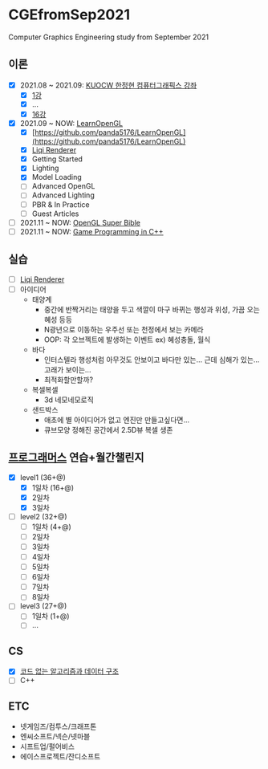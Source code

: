 # CGEfromSep2021
Computer Graphics Engineering study from September 2021

## 이론
- [X] 2021.08 ~ 2021.09: [KUOCW 한정현 컴퓨터그래픽스 강좌](https://youtube.com/playlist?list=PLYEC1V9tJOl03WLDoUEKbiYW_Xt4W6LTl)
  - [X] [1강](https://panda5176.github.io/computergraphics-kuocw/2021/08/24/01.html)
  - [X] ...
  - [X] [16강](https://panda5176.github.io/computergraphics-kuocw/2021/09/11/02.html)
- [X] 2021.09 ~ NOW: [LearnOpenGL](https://learnopengl.com)
  - [X] [https://github.com/panda5176/LearnOpenGL](https://github.com/panda5176/LearnOpenGL)
  - [X] [Liqi Renderer](https://github.com/panda5176/liqi)
  - [X] Getting Started
  - [X] Lighting
  - [X] Model Loading
  - [ ] Advanced OpenGL
  - [ ] Advanced Lighting
  - [ ] PBR & In Practice
  - [ ] Guest Articles
- [ ] 2021.11 ~ NOW: [OpenGL Super Bible](https://www.kyobobook.co.kr/product/detailViewKor.laf?ejkGb=KOR&mallGb=KOR&barcode=9788968482045)
- [ ] 2021.11 ~ NOW: [Game Programming in C++](https://www.kyobobook.co.kr/product/detailViewKor.laf?ejkGb=KOR&mallGb=KOR&barcode=9791161753560)
## 실습
- [ ] [Liqi Renderer](https://github.com/panda5176/liqi)
- [ ] 아이디어
  - 태양계
    - 중간에 반짝거리는 태양을 두고 색깔이 마구 바뀌는 행성과 위성, 가끔 오는 혜성 등등
    - N광년으로 이동하는 우주선 또는 천정에서 보는 카메라
    - OOP: 각 오브젝트에 발생하는 이벤트 ex) 혜성충돌, 월식
  - 바다
    - 인터스텔라 행성처럼 아무것도 안보이고 바다만 있는... 근데 심해가 있는... 고래가 보이는... 
    - 최적화할만할까?
  - 복셀복셀
    - 3d 네모네모로직
  - 샌드박스
    - 애초에 별 아이디어가 없고 엔진만 만들고싶다면...
    - 큐브모양 정해진 공간에서 2.5D뷰 복셀 생존
    
## [프로그래머스](https://programmers.co.kr/learn/challenges) 연습+월간챌린지
- [X] level1 (36+@)
  - [X] 1일차 (16+@)
  - [X] 2일차
  - [X] 3일차
- [ ] level2 (32+@)
  - [ ] 1일차 (4+@)
  - [ ] 2일차
  - [ ] 3일차
  - [ ] 4일차
  - [ ] 5일차
  - [ ] 6일차
  - [ ] 7일차
  - [ ] 8일차
- [ ] level3 (27+@)
  - [ ] 1일차 (1+@)
  - [ ] ...
## CS
- [X] [코드 없는 알고리즘과 데이터 구조](http://www.kyobobook.co.kr/product/detailViewKor.laf?ejkGb=KOR&mallGb=KOR&barcode=9791157686902)
- [ ] C++
## ETC
- 넷게임즈/컴투스/크래프톤
- 엔씨소프트/넥슨/넷마블
- 시프트업/펄어비스
- 에이스프로젝트/잔디소프트
